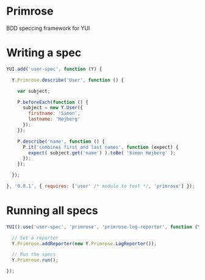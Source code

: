 Primrose
========

BDD speccing framework for YUI

# Writing a spec
```JavaScript
YUI.add('user-spec', function (Y) {

  Y.Primrose.describe('User', function () {

    var subject;

    P.beforeEach(function () {
      subject = new Y.User({ 
        firstname: 'Simon', 
        lastname: 'Højberg' 
      });
    });

    P.describe('name', function () {
      P.it('combines first and last names', function (expect) {
        expect( subject.get('name') ).toBe( 'Simon Højberg' );
      });
    });

  });

}, '0.0.1', { requires: ['user' /* module to test */, 'primrose'] });
```

# Running all specs
```JavaScript
YUI().use('user-spec', 'primrose', 'primrose-log-reporter', function (Y) {

  // Set a reporter
  Y.Primrose.addReporter(new Y.Primrose.LogReporter());

  // Run the specs
  Y.Primrose.run();

});
```
